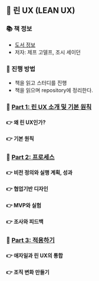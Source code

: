 ## 🚀 린 UX (LEAN UX)

### 📚 책 정보
- [도서 정보](http://www.yes24.com/Product/Goods/11043345)
- 저자: 제프 고델프, 조시 세이던

### 🎯 진행 방법
- 책을 읽고 스터디를 진행
- 책을 읽으며 repository에 정리한다.

### 🐣 [Part 1: 린 UX 소개 및 기본 원칙](https://github.com/saseungmin/reading_books_record_repository/tree/master/LEAN-UX/Part%201)
#### 👉 왜 린 UX인가?
#### 👉 기본 원칙

### 🐣 [Part 2: 프로세스](https://github.com/saseungmin/reading_books_record_repository/tree/master/LEAN-UX/Part%202)
#### 👉 비전 정의와 실행 계획, 성과
#### 👉 협업기반 디자인
#### 👉 MVP와 실험
#### 👉 조사와 피드백

### 🐣 [Part 3: 적용하기](https://github.com/saseungmin/reading_books_record_repository/tree/master/LEAN-UX/Part%203)
#### 👉 애자일과 린 UX의 통합
#### 👉 조직 변화 만들기
